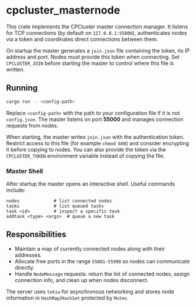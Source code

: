 # cpcluster_masternode

This crate implements the CPCluster master connection manager. It listens for TCP connections (by default on `127.0.0.1:55000`), authenticates nodes via a token and coordinates direct connections between them.

On startup the master generates a `join.json` file containing the token, its IP address and port. Nodes must provide this token when connecting. Set `CPCLUSTER_JOIN` before starting the master to control where this file is written.

## Running

```bash
cargo run -- <config-path>
```

Replace `<config-path>` with the path to your configuration file if it is not `config.json`. The master listens on port **55000** and manages connection requests from nodes.

When starting, the master writes `join.json` with the authentication token. Restrict access to this file (for example `chmod 600`) and consider encrypting it before copying to nodes. You can also provide the token via the `CPCLUSTER_TOKEN` environment variable instead of copying the file.

### Master Shell

After startup the master opens an interactive shell. Useful commands include:

```
nodes             # list connected nodes
tasks             # list queued tasks
task <id>         # inspect a specific task
addtask <type> <args>  # queue a new task
```

## Responsibilities

- Maintain a map of currently connected nodes along with their addresses.
- Allocate free ports in the range `55001-55999` so nodes can communicate directly.
- Handle `NodeMessage` requests: return the list of connected nodes, assign connection info, and clean up when nodes disconnect.

The server uses `tokio` for asynchronous networking and stores node information in `HashMap`/`HashSet` protected by `Mutex`.
